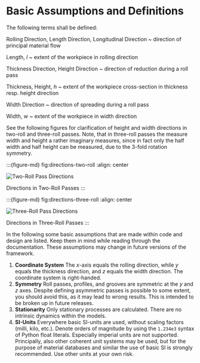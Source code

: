 # Basic Assumptions and Definitions

The following terms shall be defined:

Rolling Direction, Length Direction, Longitudinal Direction
~ direction of principal material flow

Length, $l$
~ extent of the workpiece in rolling direction

Thickness Direction, Height Direction
~ direction of reduction during a roll pass

Thickness, Height, $h$
~ extent of the workpiece cross-section in thickness resp. height direction

Width Direction
~ direction of spreading during a roll pass

Width, $w$
~ extent of the workpiece in width direction

See the following figures for clarification of height and width directions in two-roll and three-roll passes.
Note, that in three-roll passes the measure width and height a rather imaginary measures, since in fact only the half width and half height can be measured, due to the 3-fold rotation symmetry.

:::{figure-md} fig:directions-two-roll
:align: center

![Two-Roll Pass Directions](/img/directions-two-roll.svg)

Directions in Two-Roll Passes
:::

:::{figure-md} fig:directions-three-roll
:align: center

![Three-Roll Pass Directions](/img/directions-three-roll.svg)

Directions in Three-Roll Passes
:::

In the following some basic assumptions that are made within code and design are listed.
Keep them in mind while reading through the documentation.
These assumptions may change in future versions of the framework.

1. **Coordinate System** The $x$-axis equals the rolling direction, while $y$ equals the thickness direction, and $z$ equals the width direction. The coordinate system is right-handed.
2. **Symmetry** Roll passes, profiles, and grooves are symmetric at the $y$ and $z$ axes. Despite defining asymmetric passes is possible to some extent, you should avoid this, as it may lead to wrong results. This is intended to be broken up in future releases.
3. **Stationarity** Only stationary processes are calculated. There are no intrinsic dynamics within the models.
4. **SI-Units** Everywhere basic SI-units are used, without scaling factors (milli, kilo, etc.). Denote orders of magnitude by using the `1.234e3` syntax of Python float literals. Especially imperial units are not supported. Principally, also other coherent unit systems may be used, but for the purpose of material databases and similar the use of basic SI is strongly recommended. Use other units at your own risk.
